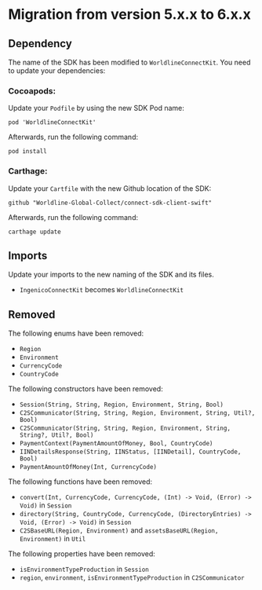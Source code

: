 # Migration from version 5.x.x to 6.x.x

## Dependency
The name of the SDK has been modified to `WorldlineConnectKit`. You need to update your dependencies:

### Cocoapods:
Update your `Podfile` by using the new SDK Pod name:
```
pod 'WorldlineConnectKit'
```

Afterwards, run the following command:
```
pod install
```

### Carthage:
Update your `Cartfile` with the new Github location of the SDK:
```
github "Worldline-Global-Collect/connect-sdk-client-swift"
```

Afterwards, run the following command:
```
carthage update
```

## Imports
Update your imports to the new naming of the SDK and its files.
- `IngenicoConnectKit` becomes `WorldlineConnectKit`

## Removed
The following enums have been removed:
- `Region`
- `Environment`
- `CurrencyCode`
- `CountryCode`

The following constructors have been removed:
- `Session(String, String, Region, Environment, String, Bool)`
- `C2SCommunicator(String, String, Region, Environment, String, Util?, Bool)`
- `C2SCommunicator(String, String, Region, Environment, String, String?, Util?, Bool)`
- `PaymentContext(PaymentAmountOfMoney, Bool, CountryCode)`
- `IINDetailsResponse(String, IINStatus, [IINDetail], CountryCode, Bool)`
- `PaymentAmountOfMoney(Int, CurrencyCode)`

The following functions have been removed:
- `convert(Int, CurrencyCode, CurrencyCode, (Int) -> Void, (Error) -> Void)` in `Session`
- `directory(String, CountryCode, CurrencyCode, (DirectoryEntries) -> Void, (Error) -> Void)` in `Session`
- `C2SBaseURL(Region, Environment)` and `assetsBaseURL(Region, Environment)` in `Util`

The following properties have been removed:
- `isEnvironmentTypeProduction` in `Session`
- `region`, `environment`, `isEnvironmentTypeProduction` in `C2SCommunicator`
